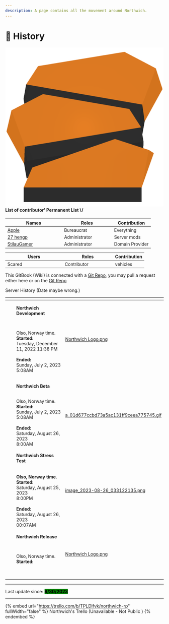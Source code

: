 ```yaml
---
description: A page contains all the movement around Northwich.
---
```


# 👥 History

#### <img src=".gitbook/assets/Beret_Orange_Triple_19334.png" alt="" data-size="line"> List of contributor' Permanent List \\/

<table><thead><tr><th width="166.33333333333331" data-type="users" data-multiple>Names</th><th width="145">Roles</th><th>Contribution</th></tr></thead><tbody><tr><td><a href="http://127.0.0.1:5000/u/KqsmLLkT4shYjz98SMXnun7ed9B3">Apple</a></td><td>Bureaucrat</td><td>Everything</td></tr><tr><td><a href="http://127.0.0.1:5000/u/dzEj2MvZFCd9xs11Zx5L8I0VDEn2">27 hengp</a></td><td>Administrator</td><td>Server mods</td></tr><tr><td><a href="http://127.0.0.1:5000/u/kZJj8jhviiaHwuLCz3hZ0tg8Nlo2">StilauGamer</a></td><td>Administrator</td><td>Domain Provider</td></tr></tbody></table>

<table><thead><tr><th width="168.33333333333331">Users</th><th width="146">Roles</th><th>Contribution</th></tr></thead><tbody><tr><td>Scared</td><td>Contributor</td><td>vehicles</td></tr></tbody></table>

This GitBook (Wiki) is connected with a [Git Repo](https://github.com/Apple2452424/GitBook), you may pull a request either here or on the [Git Repo](https://github.com/Apple2452424/GitBook)



Server History (Date maybe wrong.)

<table data-view="cards"><thead><tr><th></th><th></th><th></th><th data-hidden data-card-cover data-type="files"></th></tr></thead><tbody><tr><td></td><td></td><td><p><strong>Northwich Development</strong></p><p><br></p><p>Olso, Norway time.<br><strong>Started:</strong><br>Tuesday, December 11, 2022 11:38 PM<br><br><strong>Ended:</strong><br>Sunday, July 2, 2023 5:08AM</p></td><td><a href=".gitbook/assets/Northwich Logo.png">Northwich Logo.png</a></td></tr><tr><td></td><td></td><td><p><strong>Northwich Beta</strong><br></p><p><br>Olso, Norway time.<br><strong>Started:</strong> <br>Sunday, July 2, 2023 5:08AM<br><br><strong>Ended:</strong><br>Saturday, August 26, 2023<br>8:00AM</p></td><td><a href=".gitbook/assets/a_01d677ccbd73a5ac131ff9ceea775745.gif">a_01d677ccbd73a5ac131ff9ceea775745.gif</a></td></tr><tr><td></td><td></td><td><strong>Northwich Stress Test</strong><br><br><br><strong>Olso, Norway time.</strong><br><strong>Started:</strong><br>Saturday, August 25, 2023<br>8:00PM<br><br><strong>Ended:</strong><br>Saturday, August 26, 2023<br>00:07AM</td><td><a href=".gitbook/assets/image_2023-08-26_033122135.png">image_2023-08-26_033122135.png</a></td></tr><tr><td></td><td></td><td><p><strong>Northwich Release</strong></p><p><br></p><p>Olso, Norway time.<br><strong>Started:</strong><br></p><p></p><p><br></p></td><td><a href=".gitbook/assets/Northwich Logo.png">Northwich Logo.png</a></td></tr></tbody></table>

***

Last update since: <mark style="background-color:green;">**8/30/2023**</mark>

***

{% embed url="https://trello.com/b/TPLDlfvk/northwich-rp" fullWidth="false" %}
Northwich's Trello (Unavailable - Not Public )
{% endembed %}

